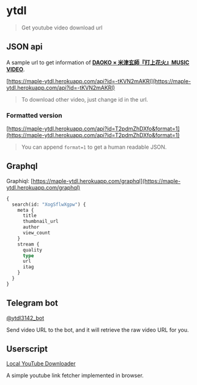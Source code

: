 # ytdl

> Get youtube video download url

## JSON api

A sample url to get information of **[DAOKO × 米津玄師『打上花火』MUSIC VIDEO](https://www.youtube.com/watch?v=-tKVN2mAKRI)**.

[https://maple-ytdl.herokuapp.com/api?id=-tKVN2mAKRI](https://maple-ytdl.herokuapp.com/api?id=-tKVN2mAKRI)

> To download other video, just change id in the url.

### Formatted version

[https://maple-ytdl.herokuapp.com/api?id=T2pdmZhDXfo&format=1](https://maple-ytdl.herokuapp.com/api?id=T2pdmZhDXfo&format=1)

> You can append `format=1` to get a human readable JSON.

## Graphql

Graphiql: [https://maple-ytdl.herokuapp.com/graphql](https://maple-ytdl.herokuapp.com/graphql)

```graphql
{
  search(id: "XogSflwXgpw") {
    meta {
      title
      thumbnail_url
      author
      view_count
    }
    stream {
      quality
      type
      url
      itag
    }
  }
}
```

## Telegram bot

[@ytdl3142_bot](http://t.me/ytdl3142_bot)

Send video URL to the bot, and it will retrieve the raw video URL for you.

## Userscript

[Local YouTube Downloader](https://greasyfork.org/zh-TW/scripts/369400-local-youtube-downloader)

A simple youtube link fetcher implemented in browser.
